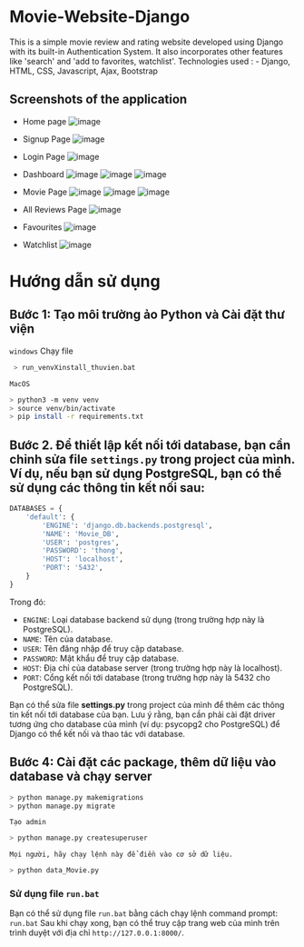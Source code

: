 # Movie-Website-Django
This is a simple movie review and rating website developed using Django with its built-in Authentication System. It also incorporates other features like 'search' and 'add to favorites, watchlist'. 
Technologies used : - Django, HTML, CSS, Javascript, Ajax, Bootstrap
## Screenshots of the application

* Home page
![image](https://user-images.githubusercontent.com/82353328/233851531-c426b516-5d67-40c8-b948-4147cfc884e6.png)

* Signup Page
![image](https://user-images.githubusercontent.com/82353328/233851613-7334f411-0fbe-4f5e-b3eb-9aaff66e1b3e.png)

* Login Page
![image](https://user-images.githubusercontent.com/82353328/233851687-d2f47f48-f062-4aee-8761-59bd1db9e339.png)

* Dashboard
![image](https://user-images.githubusercontent.com/82353328/233965281-55c7d1b7-2a57-4569-a842-2c0303a032ce.png)
![image](https://user-images.githubusercontent.com/82353328/233965386-9b6eac13-5383-4067-bd64-8ba29620ba87.png)
![image](https://user-images.githubusercontent.com/82353328/233965439-19b5f98e-9d3d-4e33-8dbc-fc5504d84016.png)



* Movie Page
![image](https://user-images.githubusercontent.com/82353328/233852073-32ac64a0-b4e4-4dda-b03d-7ffbb0b982f4.png)
![image](https://user-images.githubusercontent.com/82353328/233852091-58ec1296-5d0e-4599-9cf0-a1714edd6284.png)
![image](https://user-images.githubusercontent.com/82353328/233852101-80a680b5-91a8-4330-bd9b-b55b690b18f2.png)

* All Reviews Page
![image](https://user-images.githubusercontent.com/82353328/233852125-9cfb932e-e20b-4701-a4e6-8e441aaeedd4.png)

* Favourites
![image](https://user-images.githubusercontent.com/82353328/233852172-3b8043b7-bff4-4c1b-a0ae-a7e235c10b5e.png)


* Watchlist
![image](https://user-images.githubusercontent.com/82353328/233852139-b49d4806-bf5f-4684-9668-f219fd4285d0.png)

# Hướng dẫn sử dụng
## Bước 1: Tạo môi trường ảo Python và Cài đặt thư viện 
`windows`
Chạy file
```bash
 > run_venvXinstall_thuvien.bat
 ```
`MacOS`
```bash
> python3 -m venv venv
> source venv/bin/activate
> pip install -r requirements.txt
```


## Bước 2. Để thiết lập kết nối tới database, bạn cần chỉnh sửa file `settings.py` trong project của mình. Ví dụ, nếu bạn sử dụng PostgreSQL, bạn có thể sử dụng các thông tin kết nối sau:

```python
DATABASES = {
    'default': {
        'ENGINE': 'django.db.backends.postgresql',
        'NAME': 'Movie_DB',                      
        'USER': 'postgres',
        'PASSWORD': 'thong',
        'HOST': 'localhost',
        'PORT': '5432',
    }
}
```
Trong đó:

- `ENGINE`: Loại database backend sử dụng (trong trường hợp này là PostgreSQL).
- `NAME`: Tên của database.
- `USER`: Tên đăng nhập để truy cập database.
- `PASSWORD`: Mật khẩu để truy cập database.
- `HOST`: Địa chỉ của database server (trong trường hợp này là localhost).
- `PORT`: Cổng kết nối tới database (trong trường hợp này là 5432 cho PostgreSQL).

Bạn có thể sửa file **settings.py** trong project của mình để thêm các thông tin kết nối tới database của bạn. Lưu ý rằng, bạn cần phải cài đặt driver tương ứng cho database của mình (ví dụ: psycopg2 cho PostgreSQL) để Django có thể kết nối và thao tác với database.

## Bước 4: Cài đặt các package, thêm dữ liệu vào database và chạy server
```bash
> python manage.py makemigrations
> python manage.py migrate
```

`Tạo admin`
```bash
> python manage.py createsuperuser
```

`Mọi người, hãy chạy lệnh này để điền vào cơ sở dữ liệu.`
```bash
> python data_Movie.py
```

### Sử dụng file `run.bat`

Bạn có thể sử dụng file `run.bat` bằng cách chạy lệnh command prompt:
`run.bat`
Sau khi chạy xong, bạn có thể truy cập trang web của mình trên trình duyệt với địa chỉ `http://127.0.0.1:8000/`.
